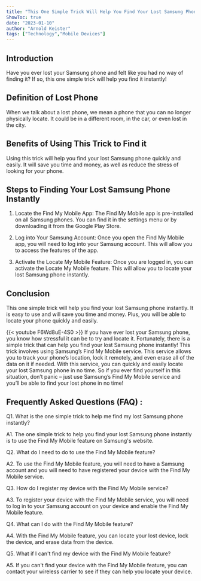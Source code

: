 ```yaml
---
title: "This One Simple Trick Will Help You Find Your Lost Samsung Phone Instantly!"
ShowToc: true 
date: "2023-01-10"
author: "Arnold Keister" 
tags: ["Technology","Mobile Devices"]
---
```

## Introduction 
Have you ever lost your Samsung phone and felt like you had no way of finding it? If so, this one simple trick will help you find it instantly!

## Definition of Lost Phone
When we talk about a lost phone, we mean a phone that you can no longer physically locate. It could be in a different room, in the car, or even lost in the city.

## Benefits of Using This Trick to Find it
Using this trick will help you find your lost Samsung phone quickly and easily. It will save you time and money, as well as reduce the stress of looking for your phone.

## Steps to Finding Your Lost Samsung Phone Instantly
1. Locate the Find My Mobile App: The Find My Mobile app is pre-installed on all Samsung phones. You can find it in the settings menu or by downloading it from the Google Play Store.

2. Log into Your Samsung Account: Once you open the Find My Mobile app, you will need to log into your Samsung account. This will allow you to access the features of the app.

3. Activate the Locate My Mobile Feature: Once you are logged in, you can activate the Locate My Mobile feature. This will allow you to locate your lost Samsung phone instantly.

## Conclusion 
This one simple trick will help you find your lost Samsung phone instantly. It is easy to use and will save you time and money. Plus, you will be able to locate your phone quickly and easily.

{{< youtube F6Wd8uE-4S0 >}} 
If you have ever lost your Samsung phone, you know how stressful it can be to try and locate it. Fortunately, there is a simple trick that can help you find your lost Samsung phone instantly! This trick involves using Samsung’s Find My Mobile service. This service allows you to track your phone’s location, lock it remotely, and even erase all of the data on it if needed. With this service, you can quickly and easily locate your lost Samsung phone in no time. So if you ever find yourself in this situation, don’t panic – just use Samsung’s Find My Mobile service and you’ll be able to find your lost phone in no time!

## Frequently Asked Questions (FAQ) :
Q1. What is the one simple trick to help me find my lost Samsung phone instantly?

A1. The one simple trick to help you find your lost Samsung phone instantly is to use the Find My Mobile feature on Samsung's website. 

Q2. What do I need to do to use the Find My Mobile feature?

A2. To use the Find My Mobile feature, you will need to have a Samsung account and you will need to have registered your device with the Find My Mobile service. 

Q3. How do I register my device with the Find My Mobile service?

A3. To register your device with the Find My Mobile service, you will need to log in to your Samsung account on your device and enable the Find My Mobile feature. 

Q4. What can I do with the Find My Mobile feature?

A4. With the Find My Mobile feature, you can locate your lost device, lock the device, and erase data from the device. 

Q5. What if I can't find my device with the Find My Mobile feature?

A5. If you can't find your device with the Find My Mobile feature, you can contact your wireless carrier to see if they can help you locate your device.


